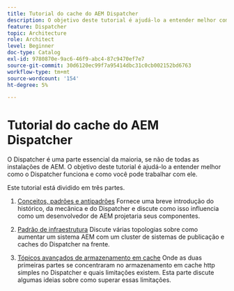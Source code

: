 ```yaml
---
title: Tutorial do cache do AEM Dispatcher
description: O objetivo deste tutorial é ajudá-lo a entender melhor como o Dispatcher funciona e como você pode trabalhar com ele.
feature: Dispatcher
topic: Architecture
role: Architect
level: Beginner
doc-type: Catalog
exl-id: 9780870e-9ac6-46f9-abc4-87c9470ef7e7
source-git-commit: 30d6120ec99f7a95414dbc31c0cb002152bd6763
workflow-type: tm+mt
source-wordcount: '154'
ht-degree: 5%

---
```


# Tutorial do cache do AEM Dispatcher

O Dispatcher é uma parte essencial da maioria, se não de todas as instalações de AEM. O objetivo deste tutorial é ajudá-lo a entender melhor como o Dispatcher funciona e como você pode trabalhar com ele.

Este tutorial está dividido em três partes.

1. [Conceitos, padrões e antipadrões](chapter-1.md)
Fornece uma breve introdução do histórico, da mecânica e do Dispatcher e discute como isso influencia como um desenvolvedor de AEM projetaria seus componentes.

1. [Padrão de infraestrutura](chapter-2.md)
Discute várias topologias sobre como aumentar um sistema AEM com um cluster de sistemas de publicação e caches do Dispatcher na frente.

1. [Tópicos avançados de armazenamento em cache](chapter-3.md)
Onde as duas primeiras partes se concentraram no armazenamento em cache http simples no Dispatcher e quais limitações existem. Esta parte discute algumas ideias sobre como superar essas limitações.
